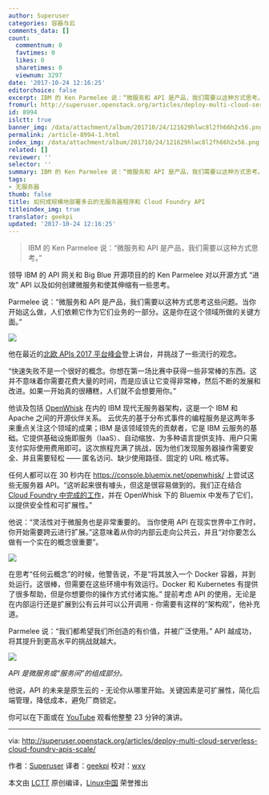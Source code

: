 ```yaml
---
author: Superuser
categories: 容器与云
comments_data: []
count:
  commentnum: 0
  favtimes: 0
  likes: 0
  sharetimes: 0
  viewnum: 3297
date: '2017-10-24 12:16:25'
editorchoice: false
excerpt: IBM 的 Ken Parmelee 说：“微服务和 API 是产品，我们需要以这种方式思考。”
fromurl: http://superuser.openstack.org/articles/deploy-multi-cloud-serverless-cloud-foundry-apis-scale/
id: 8994
islctt: true
banner_img: /data/attachment/album/201710/24/121629hlwc8l2fh66h2x56.png
permalink: /article-8994-1.html
index_img: /data/attachment/album/201710/24/121629hlwc8l2fh66h2x56.png.thumb.jpg
related: []
reviewer: ''
selector: ''
summary: IBM 的 Ken Parmelee 说：“微服务和 API 是产品，我们需要以这种方式思考。”
tags:
- 无服务器
thumb: false
title: 如何成规模地部署多云的无服务器程序和 Cloud Foundry API
titleindex_img: true
translator: geekpi
updated: '2017-10-24 12:16:25'
---
```



> 
> IBM 的 Ken Parmelee 说：“微服务和 API 是产品，我们需要以这种方式思考。”
> 
> 
> 


领导 IBM 的 API 网关和 Big Blue 开源项目的的 Ken Parmelee 对以开源方式 “进攻” API 以及如何创建微服务和使其伸缩有一些思考。


Parmelee 说：“微服务和 API 是产品，我们需要以这种方式思考这些问题。当你开始这么做，人们依赖它作为它们业务的一部分。这是你在这个领域所做的关键方面。”


![](/data/attachment/album/201710/24/121629hlwc8l2fh66h2x56.png)


他在最近的[北欧 APIs 2017 平台峰会](https://nordicapis.com/events/the-2017-api-platform-summit/)登上讲台，并挑战了一些流行的观念。


“快速失败不是一个很好的概念。你想在第一场比赛中获得一些非常棒的东西。这并不意味着你需要花费大量的时间，而是应该让它变得非常棒，然后不断的发展和改进。如果一开始真的很糟糕，人们就不会想要用你。”


他谈及包括 [OpenWhisk](https://developer.ibm.com/openwhisk/) 在内的 IBM 现代无服务器架构，这是一个 IBM 和 Apache 之间的开源伙伴关系。 云优先的基于分布式事件的编程服务是这两年多来重点关注这个领域的成果；IBM 是该领域领先的贡献者，它是 IBM 云服务的基础。它提供基础设施即服务（IaaS）、自动缩放、为多种语言提供支持、用户只需支付实际使用费用即可。这次旅程充满了挑战，因为他们发现服务器操作需要安全、并且需要轻松 —— 匿名访问、缺少使用路径、固定的 URL 格式等。


任何人都可以在 30 秒内在 <https://console.bluemix.net/openwhisk/> 上尝试这些无服务器 API。“这听起来很有噱头，但这是很容易做到的。我们正在结合 [Cloud Foundry 中完成的工作](https://cloudfoundry.org/the-foundry/ibm-cloud/)，并在 OpenWhisk 下的 Bluemix 中发布了它们，以提供安全性和可扩展性。”


他说：“灵活性对于微服务也是非常重要的。 当你使用 API 在现实世界中工作时，你开始需要跨云进行扩展。”这意味着从你的内部云走向公共云，并且“对你要怎么做有一个实在的概念很重要”。


![](/data/attachment/album/201710/24/121629p22es5hs2yxp5228.png)


在思考“任何云概念”的时候，他警告说，不是“将其放入一个 Docker 容器，并到处运行。这很棒，但需要在这些环境中有效运行。Docker 和 Kubernetes 有提供了很多帮助，但是你想要你的操作方式付诸实施。” 提前考虑 API 的使用，无论是在内部运行还是扩展到公有云并可以公开调用 - 你需要有这样的“架构观”，他补充道。


Parmelee 说：“我们都希望我们所创造的有价值，并被广泛使用。” API 越成功，将其提升到更高水平的挑战就越大。


![](/data/attachment/album/201710/24/121629z2cloo20zt922llp.png)


*API 是微服务或“服务间”的组成部分。*


他说，API 的未来是原生云的 - 无论你从哪里开始。关键因素是可扩展性，简化后端管理，降低成本，避免厂商锁定。


你可以在下面或在 [YouTube](https://www.youtube.com/jA25Kmxr6fU) 观看他整整 23 分钟的演讲。




---


via: <http://superuser.openstack.org/articles/deploy-multi-cloud-serverless-cloud-foundry-apis-scale/>


作者：[Superuser](http://superuser.openstack.org/articles/author/superuser/) 译者：[geekpi](https://github.com/geekpi) 校对：[wxy](https://github.com/wxy)


本文由 [LCTT](https://github.com/LCTT/TranslateProject) 原创编译，[Linux中国](https://linux.cn/) 荣誉推出